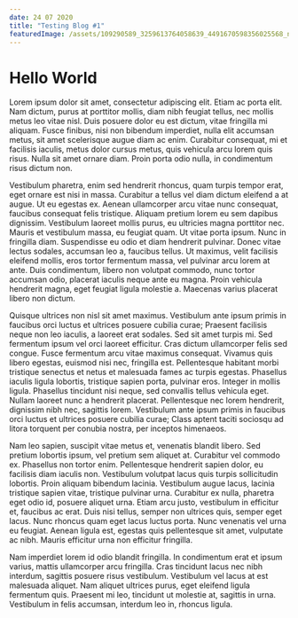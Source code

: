 ```yaml
---
date: 24 07 2020
title: "Testing Blog #1"
featuredImage: /assets/109290589_3259613764058639_4491670598356025568_n.jpg
---
```


# Hello World

Lorem ipsum dolor sit amet, consectetur adipiscing elit. Etiam ac porta elit. Nam dictum, purus at porttitor mollis, diam nibh feugiat tellus, nec mollis metus leo vitae nisl. Duis posuere dolor eu est dictum, vitae fringilla mi aliquam. Fusce finibus, nisi non bibendum imperdiet, nulla elit accumsan metus, sit amet scelerisque augue diam ac enim. Curabitur consequat, mi et facilisis iaculis, metus dolor cursus metus, quis vehicula arcu lorem quis risus. Nulla sit amet ornare diam. Proin porta odio nulla, in condimentum risus dictum non.

Vestibulum pharetra, enim sed hendrerit rhoncus, quam turpis tempor erat, eget ornare est nisi in massa. Curabitur a tellus vel diam dictum eleifend a at augue. Ut eu egestas ex. Aenean ullamcorper arcu vitae nunc consequat, faucibus consequat felis tristique. Aliquam pretium lorem eu sem dapibus dignissim. Vestibulum laoreet mollis purus, eu ultricies magna porttitor nec. Mauris et vestibulum massa, eu feugiat quam. Ut vitae porta ipsum. Nunc in fringilla diam. Suspendisse eu odio et diam hendrerit pulvinar. Donec vitae lectus sodales, accumsan leo a, faucibus tellus. Ut maximus, velit facilisis eleifend mollis, eros tortor fermentum massa, vel pulvinar arcu lorem at ante. Duis condimentum, libero non volutpat commodo, nunc tortor accumsan odio, placerat iaculis neque ante eu magna. Proin vehicula hendrerit magna, eget feugiat ligula molestie a. Maecenas varius placerat libero non dictum.

Quisque ultrices non nisl sit amet maximus. Vestibulum ante ipsum primis in faucibus orci luctus et ultrices posuere cubilia curae; Praesent facilisis neque non leo iaculis, a laoreet erat sodales. Sed sit amet turpis mi. Sed fermentum ipsum vel orci laoreet efficitur. Cras dictum ullamcorper felis sed congue. Fusce fermentum arcu vitae maximus consequat. Vivamus quis libero egestas, euismod nisi nec, fringilla est. Pellentesque habitant morbi tristique senectus et netus et malesuada fames ac turpis egestas. Phasellus iaculis ligula lobortis, tristique sapien porta, pulvinar eros. Integer in mollis ligula. Phasellus tincidunt nisi neque, sed convallis tellus vehicula eget. Nullam laoreet nunc a hendrerit placerat. Pellentesque nec lorem hendrerit, dignissim nibh nec, sagittis lorem. Vestibulum ante ipsum primis in faucibus orci luctus et ultrices posuere cubilia curae; Class aptent taciti sociosqu ad litora torquent per conubia nostra, per inceptos himenaeos.

Nam leo sapien, suscipit vitae metus et, venenatis blandit libero. Sed pretium lobortis ipsum, vel pretium sem aliquet at. Curabitur vel commodo ex. Phasellus non tortor enim. Pellentesque hendrerit sapien dolor, eu facilisis diam iaculis non. Vestibulum volutpat lacus quis turpis sollicitudin lobortis. Proin aliquam bibendum lacinia. Vestibulum augue lacus, lacinia tristique sapien vitae, tristique pulvinar urna. Curabitur ex nulla, pharetra eget odio id, posuere aliquet urna. Etiam arcu justo, vestibulum in efficitur et, faucibus ac erat. Duis nisi tellus, semper non ultrices quis, semper eget lacus. Nunc rhoncus quam eget lacus luctus porta. Nunc venenatis vel urna eu feugiat. Aenean ligula est, egestas quis pellentesque sit amet, vulputate ac nibh. Mauris efficitur urna non efficitur fringilla.

Nam imperdiet lorem id odio blandit fringilla. In condimentum erat et ipsum varius, mattis ullamcorper arcu fringilla. Cras tincidunt lacus nec nibh interdum, sagittis posuere risus vestibulum. Vestibulum vel lacus at est malesuada aliquet. Nam aliquet ultrices purus, eget eleifend ligula fermentum quis. Praesent mi leo, tincidunt ut molestie at, sagittis in urna. Vestibulum in felis accumsan, interdum leo in, rhoncus ligula.
